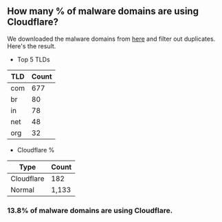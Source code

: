 ## How many % of malware domains are using Cloudflare?


We downloaded the malware domains from [here](https://urlhaus.abuse.ch) and filter out duplicates.
Here's the result.


[//]: # (start replacement)


- Top 5 TLDs

| TLD | Count |
| --- | --- |
| com | 677 |
| br | 80 |
| in | 78 |
| net | 48 |
| org | 32 |


- Cloudflare %

| Type | Count |
| --- | --- |
| Cloudflare | 182 |
| Normal | 1,133 |


### 13.8% of malware domains are using Cloudflare.